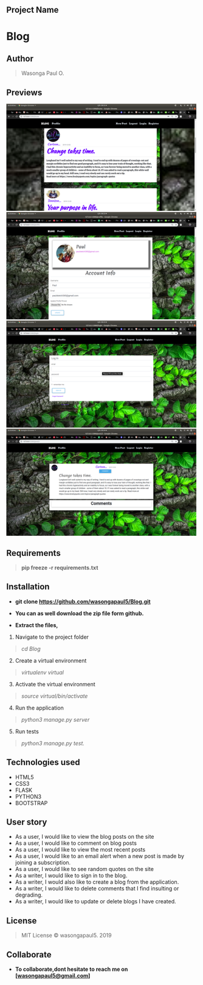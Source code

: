 ## Project Name
# Blog

## Author
> Wasonga Paul O.

## Previews
<img src="https://github.com/wasongapaul5/Blog/blob/master/app/static/screenshots/Screenshot%20from%202019-12-03%2008-22-25.png?raw=true" width="500px">
<img src="https://github.com/wasongapaul5/Blog/blob/master/app/static/screenshots/Screenshot%20from%202019-12-03%2008-23-23.png?raw=true" width="500px">
<img src="https://github.com/wasongapaul5/Blog/blob/master/app/static/screenshots/Screenshot%20from%202019-12-03%2008-23-32.png?raw=true" width="500px">
<img src="https://github.com/wasongapaul5/Blog/blob/master/app/static/screenshots/Screenshot%20from%202019-12-03%2008-24-06.png?raw=true" width="500px">

## Requirements
> **pip freeze -r requirements.txt**

## Installation
- **git clone https://github.com/wasongapaul5/Blog.git**

- **You can as well download the zip file form github.**
- **Extract the files,**
1. Navigate to the project folder
> *cd Blog*

2. Create a virtual environment
> *virtualenv virtual*

3. Activate the virtual environment
> *source virtual/bin/activate*

4. Run the application
> *python3 manage.py server*

5. Run tests
> *python3 manage.py test.*

## Technologies used
* HTML5
* CSS3
* FLASK
* PYTHON3
* BOOTSTRAP

## User story
* As a user, I would like to view the blog posts on the site
* As a user, I would like to comment on blog posts
* As a user, I would like to view the most recent posts
* As a user, I would like to an email alert when a new post is made by joining a subscription.
* As a user, I would like to see random quotes on the site
* As a writer, I would like to sign in to the blog.
* As a writer, I would also like to create a blog from the application.
* As a writer, I would like to delete comments that I find insulting or degrading.
* As a writer, I would like to update or delete blogs I have created.

## License
> MIT License &copy; wasongapaul5. 2019

## Collaborate
- **To collaborate,dont hesitate to reach me on [wasongapaul5@gmail.com]**